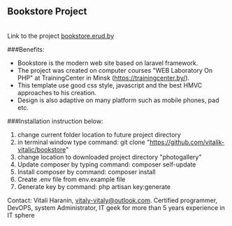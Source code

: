 ## Bookstore Project

</br>Link to the project <a href="http://bookstore.erud.by/">bookstore.erud.by</a>

###Benefits:
- Bookstore is the modern web site based on laravel framework.
- The project was created on computer courses "WEB Laboratory On PHP" at TrainingCenter in Minsk (https://trainingcenter.by/).
- This template use good css style, javascript and the best HMVC approaches to his creation.
- Design is also adaptive on many platform such as mobile phones, pad etc.

###Installation instruction below:
1. change current folder location to future project directory
2. in terminal window type command: git clone "https://github.com/vitalik-vitalic/bookstore"
3. change location to downloaded project directory "photogallery"
4. Update composer by typing command: composer self-update
5. Install composer by command: composer install
6. Create .env file from env.example file
7. Generate key by command: php artisan key:generate 

Contact: Vitali Haranin, vitaly-vitaly@outlook.com. 
Certified programmer, DevOPS, system Administrator, IT geek for more than 5 years experience in IT sphere
